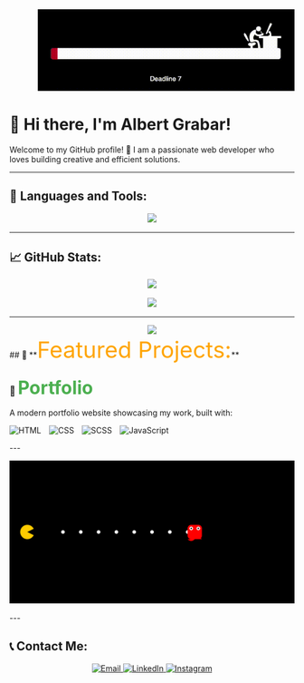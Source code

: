 <div align="center" style="margin-left: 50px;">
  <img src="Deadline.gif" alt="Demo">
</div>

# 👋 Hi there, I'm **Albert Grabar**!  
Welcome to my GitHub profile! 🚀 I am a passionate web developer who loves building creative and efficient solutions.

---

## 🔧 **Languages and Tools:**
<p align="center">
  <img src="https://skillicons.dev/icons?i=js,react,nodejs,html,css,scss,figma,bootstrap,php,sql" />
</p>

---

## 📈 **GitHub Stats:**
<p align="center">
  <img src="https://github-readme-stats.vercel.app/api?username=Grabar001&show_icons=true&theme=radical&hide=prs,issues" />
</p>

<p align="center">
  <img src="https://github-readme-stats.vercel.app/api/top-langs/?username=Grabar001&layout=compact&theme=radical" />
</p>

---

<div id="header" align="center">
  <img src="https://media2.giphy.com/media/v1.Y2lkPTc5MGI3NjExa2xrano3ZGFoZ2lyOTljcm5lcHN4ZjVmd2NtYnkzMGlhdHJodjQ4OSZlcD12MV9pbnRlcm5hbF9naWZfYnlfaWQmY3Q9cw/gjrYDwbjnK8x36xZIO/giphy.gif" width="100"/>
</div>
## 🌟 **<span align="center" width="100" style="font-size: 2.5rem; color: #FFA500;" >Featured Projects:</span>**

### 🎨 <a  href="https://grabar001.github.io/Portfolio/"  style="font-size: 2rem; color: #4CAF50; text-decoration: none;">Portfolio</a>
A modern portfolio website showcasing my work, built with:
<p>
  <img src="https://skillicons.dev/icons?i=html" alt="HTML" title="HTML" width="40px" style="margin-right: 10px;">
  <img src="https://skillicons.dev/icons?i=css" alt="CSS" title="CSS" width="40px" style="margin-right: 10px;">
  <img src="https://skillicons.dev/icons?i=sass" alt="SCSS" title="SCSS" width="40px" style="margin-right: 10px;">
  <img src="https://skillicons.dev/icons?i=javascript" alt="JavaScript" title="JavaScript" width="40px">
</p>
---
<p align="center">
  <img src="./animation.svg" alt="Classic Pac-Man Animation" />
</p>
---

## 📞 **Contact Me:**
<p align="center">
  <a href="mailto:grabarfamyli@gmail.com">
    <img src="https://img.shields.io/badge/Email-D14836?style=for-the-badge&logo=gmail&logoColor=white" alt="Email">
  </a>
  <a href="https://linkedin.com/in/albert-grabar">
    <img src="https://img.shields.io/badge/LinkedIn-0077B5?style=for-the-badge&logo=linkedin&logoColor=white" alt="LinkedIn">
  </a>
  <a href="https://www.instagram.com/albert_grabar/">
    <img src="https://img.shields.io/badge/Instagram-E4405F?style=for-the-badge&logo=instagram&logoColor=white" alt="Instagram">
  </a>
</p>
